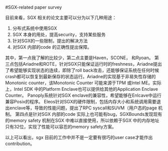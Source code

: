 #SGX-related paper survey

目前来看，SGX 相关的论文主要可以分为以下几种用途：
1. 分布式系统中使用SGX
2. SGX 本身的用处，提高security，支持某些服务
3. 针对SGX的一些限制，提出的解决方法
4. 对SGX 内部的code 的正确性提出保障。

其中，第一点我了解的比较少，第二点主要是Haven，SCONE， 和Ryoan。
第三点包括Ariadne和ROTE，针对SGX只能保证运行时的freshness，Ariadne提出了希望能够实现状态的连续，即除了roll back攻击，还能够保证系统在任何时候crash都可以恢复到最新保存的状态运行。Ariadne的实现基于非易失性存储的Monotonic counter，该Monotonic Counter 可能来源于TPM 或Intel ME。实际上，Intel SDK 中的Platform Enclave也可以提供给其他的Application Enclave Counter。
Panoply系统针对SGX enclave的兼容性，希望能够在Enlcave中运行兼容Posix的程序。
Eleos针对SGX的硬件限制，包括内存大小和系统调用需要退出enclave等，导致的性能问题，提出了RPC syscall和SUVM（用户态的page 机制。
第四点是针对SGX 内部的code 实际上也可能有bug，SGXBounds发现现有的memory safety 机制在SGX 中难以直接使用，所以依赖于SGX 中的内存地址只有32位，实现了性能可以容忍的memory safety方案。

以上可以看出，sgx 目前的工作中并不是一定要有很巧的user case才能作出contribution。
